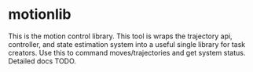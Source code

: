 # motionlib

This is the motion control library. This tool is wraps the trajectory api, controller, and state estimation system into a useful single library for task creators. Use this to command moves/trajectories and get system status. Detailed docs TODO.
